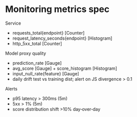 # Monitoring metrics spec

Service
- requests_total{endpoint} [Counter]
- request_latency_seconds{endpoint} [Histogram]
- http_5xx_total [Counter]

Model proxy quality
- prediction_rate [Gauge]
- avg_score [Gauge] + score_histogram [Histogram]
- input_null_rate{feature} [Gauge]
- daily drift test vs training dist; alert on JS divergence > 0.1

Alerts
- p95 latency > 300ms (5m)
- 5xx > 1% (5m)
- score distribution shift >10% day‑over‑day
